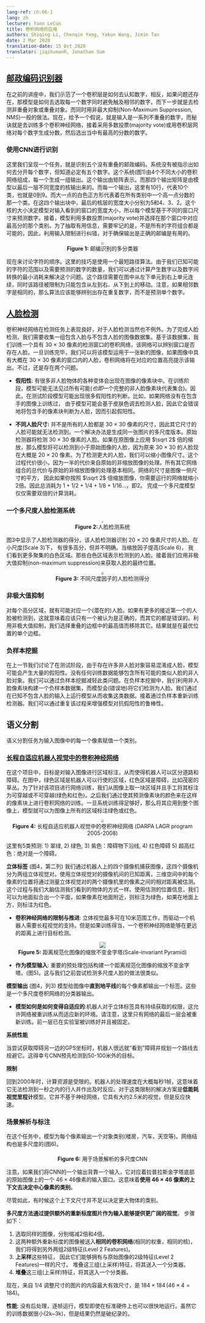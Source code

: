 ```yaml
---
lang-ref: ch.06-1
lang: zh
lecturer: Yann LeCun
title: 卷积网络的应用
authors: Shiqing Li, Chenqin Yang, Yakun Wang, Jimin Tan
date: 2 Mar 2020
translation-date: 15 Oct 2020
translator: jiqihumanR, Jonathan Sum
---
```



## [邮政编码识别器](https://www.youtube.com/watch?v=ycbMGyCPzvE&t=43s)

在之前的讲座中，我们示范了一个卷积层是如何去认知数字，相反，如果问题还存在，那模型是如何去选取每一个数字同时避免触及相邻的数字。而下一步就是去检测非重叠对象或重叠对象。而同时用非最大抑制(Non-Maximum Suppression, NMS)一般的做法。现在，给予一个假说，就是输入是一系列不重叠的数字，而秘诀就是去训练多个卷积神经网络，接着采用多数投票(majority vote)或用卷积层网络对每个数字生成分数，然后选出当中有最高的分数的数字。


### 使用CNN进行识别


这里我们呈现一个任务，就是识别五个没有重叠的邮政编码。系统没有被指示出如何去分开每个数字，但知道必定有五个数字。这个系统(图1)由4个不同大小的卷积网络组成，每一个生成一组输出。这个输出由矩阵表示。而那四个输出矩阵是由模型以最后一层不同宽度的核输出来的。而每一个输出，这里有10行，代表10个类，也就是0到9。而大一点的白色正方形代表着在所有类别中一个高一点分数的那一个类。在这四个输出块中，最后的核层的宽度大小分别为5和4、3、2。这个核的大小决定模型对输入看到的窗口的宽度大小，所以每个模型基于不同的窗口尺寸来预测数字。接着，模型利用多数投票(majority vote)并选择在那个窗口中对应最高分的那个类别。为了抽取有用信息，需要牢记的是，不是所有的字符组合都是可能的，因此，利用输入限制进行纠错，对于确保输出是正确的邮编是有用的。

<center>
<img src="{{site.baseurl}}/images/week06/06-1/O1IN3JD.png" style="zoom: 40%; background-color:#DCDCDC;"/><br>
<b>Figure 1:</b> 邮编识别的多分类器
</center>


现在来讨论字符的顺序。这里的技巧是使用一个最短路径算法。由于我们已知可能的字符的范围以及需要预测的数字的数量，我们可以通过计算产生数字以及数字间转换的最小消耗来解决这个问题。这个路径需要在图中从左下单元到右上单元连续，同时该路径被限制为只能包含从左到右、从下到上的移动。注意，如果相邻数字是相同的，那么算法应该能够辨别出存在重复数字，而不是预测单个数字。


## [人脸检测](https://www.youtube.com/watch?v=ycbMGyCPzvE&t=1241s)

卷积神经网络在检测任务上表现良好，对于人脸检测当然也不例外。为了完成人脸检测，我们需要收集一组包含人脸与不包含人脸的图像数据集。基于该数据集，我们训练一个具有 30 $\times$ 30 像素的检测窗口的卷积网络，该网络可以辨别窗口是否存在人脸。一旦训练完毕，我们可以将该模型运用于一张新的图像，如果图像中具有大概在 30 $\times$ 30 像素的窗口内的人脸，卷积网络将在对应的位置高亮提示该输出。不过，还是存在两个问题。

- **假阳性**: 有很多非人脸物体的各种变体会出现在图像的像素块中。在训练阶段，模型可能无法见过所有可能(*也即*一个完整的非人脸像素块代表集合)。因此，在测试阶段模型可能出现很多假阳性的判断。比如，如果网络没有在包含手的图像上训练过， 由于模型可能会基于皮肤色调去检测人脸，因此它会错误地将包含手的像素块判断为人脸，因而引起假阳性。



- **不同人脸尺寸:** 并不是所有的人脸都是 30 $\times$ 30 像素的尺寸，因此其它尺寸的人脸可能就无法检测到。一个解决办法是生成同一张图片的多尺度版本。原始检测器将检测 30 $\times$ 30 像素的人脸。如果在原图像上应用 $\sqrt 2$ 倍的缩放，那么模型将可以检测到小于原始图像的人脸，因为原来 30 $\times$ 30 的人脸现在大概是 20 $\times$ 20 像素。为了检测更大的人脸，我们可以缩小图像尺寸。这个过程代价很小，因为一半的代价来自原始的非缩放图像的处理。所有其它网络组合的总代价与原始的非缩放图像的处理基本相同。网络的尺寸是图像一侧尺寸的平方， 因此如果你按照 $\sqrt 2$ 倍缩放图像，你需要运行的网络就缩小2倍。因此总消耗为 $1+1/2+1/4+1/8+1/16…$，即2。 完成一个多尺度模型仅仅需要双倍的计算消耗。




### 一个多尺度人脸检测系统

<center>
<img src="{{site.baseurl}}/images/week06/06-1/8R3v0Dj.png" style="zoom: 30%; background-color:#DCDCDC;"/><br>
<b>Figure 2:</b>人脸检测系统
</center>

图3中显示了人脸检测器的得分。该人脸检测器识别 20 $\times$ 20 像素尺寸的人脸。在小尺度(Scale 3)下， 有很多高分，但并不明确。当缩放因子提高(Scale 6)， 我们看到更多聚集的白色区域。那些白色区域表示检测到的人脸。接着我们应用非极大值抑制(non-maximum suppression)来获取人脸的最终位置。


<center>
<img src="{{site.baseurl}}/images/week06/06-1/CQ8T00O.png" style="zoom: 40%; background-color:#DCDCDC;"/><br>
<b>Figure 3:</b> 不同尺度因子的人脸检测得分
</center>


### 非极大值抑制

对每个高分区域，就有可能对应一个(潜在的)人脸。如果有更多的接近第一个的人脸被检测到，这就意味着应该只有一个被认为是正确的，而其它的都是错误的。利用非极大值抑制，我们选择重叠的边框中的最高值而移除其它。结果就是在最优位置的单个边框。


### 负样本挖掘

在上一节我们讨论了在测试阶段，由于存在许多非人脸对象容易混淆成人脸，模型可能会产生大量的假阳性。没有任何训练数据能够包含所有可能的类似人脸的非人脸对象。我们可以通过负样本挖掘减轻此类问题。在负样本挖掘中，我们利用非人脸像素块构建一个负样本数据集，而模型会(错误地)将它们检测为人脸。我们通过在已知不包含人脸的输入上运行模型从而收集这类数据。接着通过负样本重新训练检测器。我们可以通过重复该过程来增强模型对抗假阳性的鲁棒性。


## 语义分割

语义分割任务为输入图像中的每一个像素赋值一个类别。

### [长程自适应机器人视觉中的卷积神经网络](https://www.youtube.com/watch?v=ycbMGyCPzvE&t=1669s)


在这个项目中，目标是对输入图像进行区域标注，从而使得机器人可以区分道路和障碍。在图中，绿色区域是机器人可以行使的区域，红色区域是障碍，比如茂密的草丛。为了针对该项目进行网络训练，我们从图像上取一块区域并且手工将其标注为可穿越或不可穿越(绿色和红色)。之后我们通过使其预测像素块的颜色来在这样的像素块上进行卷积网络的训练。一旦系统训练得足够好，那么将其应用到整个图像上，模型就可以为图像上所有的区域标注绿色或红色。

<center>
<img src="{{site.baseurl}}/images/week06/06-1/5mM7dTT.png" style="zoom: 40%; background-color:#DCDCDC;"/><br>
<b>Figure 4:</b> 长程自适应机器人视觉中的卷积神经网络 (DARPA LAGR program 2005-2008)
</center>


这里有5类预测: 1) 翠绿, 2) 绿色, 3) 紫色：障碍物下沿线, 4) 红色障碍  5) 超高红色：绝对是一个障碍。


**立体标签** (图4，第二列)
我们通过机器人上的四个摄像机捕获图像，这四个摄像机分为两组立体视觉对。使用立体视觉对的摄像机间的已知距离，三维空间中的每个像素的位置将通过测量立体视觉对的两个摄像机里的像素之间的相对距离被估测。这个过程与我们大脑估测我们看到的物体的方式一样。使用估测的位置信息，我们可以为地面拟合出一个平面，如果像素在地面附近，则标注为绿色，如果在地面上方，则标注为红色。

 

* **卷积神经网络的限制与推进**: 立体视觉最多可在10米范围工作，而驱动一个机器人需要长程视觉的支持。但是如果训练得当，一个卷积神经网络能够在更远的距离上进行目标检测。



<center>
<img src="{{site.baseurl}}/images/week06/06-1/rcxY4Lb.png" style="zoom: 100%; background-color:#DCDCDC;"/><br>
<b>Figure 5:</b> 距离规范化图像的缩放不变金字塔(Scale-invariant Pyramid)
</center>


* **作为模型输入**: 重要的预处理包括构建一个距离规范化图像的缩放不变金字塔。(图5)。这与我们之前尝试检测多尺度人脸的做法很类似。


**模型输出** (图4，列3)
模型给图像中**直到地平线**的每个像素都输出一个标签。这些是一个多尺度卷积网络的分类器输出。



* **模型如何是如何变得自适应的**:机器人对于立体标签具有持续获取的权限，这允许网络被重训练从而适应新的环境。请注意，这里只有网络的最后一层会被重新训练。前一层已在实验室被训练好并且被固定。


**系统性能**

当尝试获取障碍另一边的GPS坐标时，机器人很远就“看到”障碍并规划一个路线去规避它。这得幸亏CNN预先检测到50-100米外的目标。

**限制**

回到2000年时，计算资源是受限的。机器人的处理速度在大概每秒1帧，这意味着它无法检测到一秒之内的行人并作出及时反应。对于这类限制的解决方案是**低能耗视觉里程计**模型。它并不基于神经网络，它具有大约2.5米的视觉，但是反应快速。

### 场景解析与标注

在这个任务中，模型为每个像素输出一个对象类别(楼房，汽车，天空等)。网络结构也是多尺度的(图6)。

<center>
<img src="{{site.baseurl}}/images/week06/06-1/VpVbkl5.jpg" style="zoom: 30%; background-color:#DCDCDC;"/><br>
<b>Figure 6:</b> 用于场景解析的多尺度CNN
</center>

注意，如果我们将CNN的一个输出背靠一个输入，它对应着拉普拉斯金字塔底部的原始图像上的一个 $46\times46$像素的输入窗口。这意味着**使用 $46\times46$ 像素的上下文去决定中心像素的类别**。

尽管如此，有时候这个上下文尺寸并不足以决定更大物体的类别。

**多尺度方法通过提供额外的重新标度图片作为输入能够提供更广阔的视觉**。 步骤如下：
1. 选取同样的图像，分别缩减2倍和4倍。
2. 这两种额外重新标度的图像被送入**相同的卷积网络**(相同的权重，相同的核)，我们将得到另外两组2级特征(Level 2 Features)。
3. **上采样**这些特征， 因此它们能够拥有与原始图像的2级特征(Level 2 Features)一样的尺寸。
堆叠这三组(上采样)特征，将其送入一个分类器。
4. **堆叠**这三组(上采样)特征，将其送入一个分类器。

现在，来自 1/4 调整尺寸的图片的内容最大有效尺寸，是 $184\times 184\, (46\times 4=184)$。

**性能**: 没有后处理，逐帧运行，模型即使在标准硬件上也可以很快地运行。虽然它的训练数据很小(2k~3k)，但是结果仍然是破纪录的。
